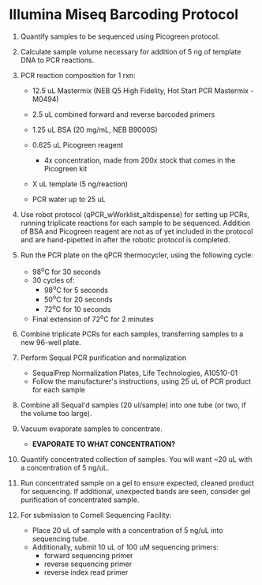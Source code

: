 Illumina Miseq Barcoding Protocol
=================================

1. Quantify samples to be sequenced using Picogreen protocol.

1. Calculate sample volume necessary for addition of 5 ng of template DNA to PCR
reactions.

1. PCR reaction composition for 1 rxn:

	* 12.5 uL Mastermix (NEB Q5 High Fidelity, Hot Start PCR Mastermix - M0494)

	* 2.5 uL combined forward and reverse barcoded primers

	* 1.25 uL BSA (20 mg/mL, NEB B9000S)

	* 0.625 uL Picogreen reagent
		* 4x concentration, made from 200x stock that comes in the Picogreen kit

	* X uL template (5 ng/reaction)

	* PCR water up to 25 uL

1. Use robot protocol (qPCR\_wWorklist\_altdispense) for setting up PCRs, 
running triplicate reactions for each sample to be sequenced. 
Addition of BSA and Picogreen reagent are not as of yet included in the protocol 
and are hand-pipetted in after the robotic protocol is completed.

1. Run the PCR plate on the qPCR thermocycler, using the following cycle:
	* 98<sup>o</sup>C for 30 seconds
	* 30 cycles of:
		* 98<sup>o</sup>C for 5 seconds
		* 50<sup>o</sup>C for 20 seconds
		* 72<sup>o</sup>C for 10 seconds
	* Final extension of 72<sup>o</sup>C for 2 minutes

1. Combine triplicate PCRs for each samples, transferring samples to a new 96-well plate. 

1. Perform Sequal PCR purification and normalization
	* SequalPrep Normalization Plates, Life Technologies, A10510-01
	* Follow the manufacturer's instructions, using 25 uL of PCR product for each sample

1. Combine all Sequal'd samples (20 ul/sample) into one tube
(or two, if the volume too large). 

1. Vacuum evaporate samples to concentrate. 
	* __EVAPORATE TO WHAT CONCENTRATION?__

1. Quantify concentrated collection of samples. You will want ~20 uL with a
concentration of 5 ng/uL. 

1. Run concentrated sample on a gel to ensure expected, cleaned product for sequencing. 
If additional, unexpected bands are seen, consider gel purification of concentrated
sample. 

1. For submission to Cornell Sequencing Facility:
	* Place 20 uL of sample with a concentration of 5 ng/uL into sequencing tube. 
	* Additionally, submit 10 uL of 100 uM sequencing primers:
		* forward sequencing primer
		* reverse sequencing primer
		* reverse index read primer


